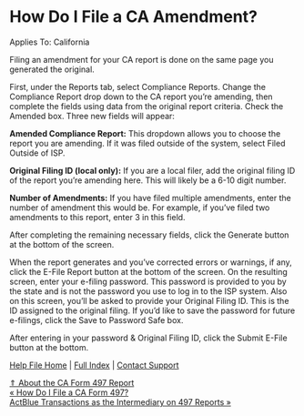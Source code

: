 How Do I File a CA Amendment?
==========

Applies To: California

Filing an amendment for your CA report is done on the same page you generated the original.

First, under the Reports tab, select Compliance Reports. Change the Compliance Report drop down to the CA report you’re amending, then complete the fields using data from the original report criteria. Check the Amended box. Three new fields will appear: 

**Amended Compliance Report:** This dropdown allows you to choose the report you are amending. If it was filed outside of the system, select Filed Outside of ISP.

**Original Filing ID (local only):** If you are a local filer, add the original filing ID of the report you’re amending here. This will likely be a 6-10 digit number.

**Number of Amendments:** If you have filed multiple amendments, enter the number of amendment this would be. For example, if you’ve filed two amendments to this report, enter 3 in this field.

After completing the remaining necessary fields, click the Generate button at the bottom of the screen.

When the report generates and you’ve corrected errors or warnings, if any, click the E-File Report button at the bottom of the screen. On the resulting screen, enter your e-filing password. This password is provided to you by the state and is not the password you use to log in to the ISP system. Also on this screen, you’ll be asked to provide your Original Filing ID. This is the ID assigned to the original filing. If you’d like to save the password for future e-filings, click the Save to Password Safe box.

After entering in your password & Original Filing ID, click the Submit E-File button at the bottom.

[Help File Home](/help/) | [Full Index](/Help-File-Directory/) | [Contact Support](mailto:support@ISPolitical.com)

[⇑ About the CA Form 497 Report](/About-the-CA-Form-497)  
[« How Do I File a CA Form 497?](/How-Do-I-File-a-CA-Form-497)  
[ActBlue Transactions as the Intermediary on 497 Reports »](/ActBlue-Transactions-as-the-Intermediary-on-497-Reports)